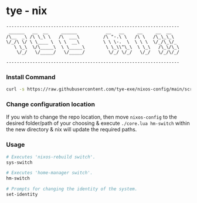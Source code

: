 # tye - nix
```
------------------------------------------------------------------
 ______   __  __     ______           __   __     __     __  __
/\__  _\ /\ \_\ \   /\  ___\         /\ "-.\ \   /\ \   /\_\_\_\
\/_/\ \/ \ \____ \  \ \  __\         \ \ \-.  \  \ \ \  \/_/\_\/_
   \ \_\  \/\_____\  \ \_____\        \ \_\\"\_\  \ \_\   /\_\/\_\
    \/_/   \/_____/   \/_____/         \/_/ \/_/   \/_/   \/_/\/_/

------------------------------------------------------------------
```

### Install Command
```bash
curl -s https://raw.githubusercontent.com/tye-exe/nixos-config/main/scripts/init.sh | bash
```

### Change configuration location
If you wish to change the repo location, then move `nixos-config` to the desired folder/path of your
choosing & execute `./core.lua hm-switch` within the new directory & nix will update the
required paths.

### Usage
```bash
# Executes 'nixos-rebuild switch'.
sys-switch
```
```bash
# Executes 'home-manager switch'.
hm-switch
```
```bash
# Prompts for changing the identity of the system.
set-identity
```
